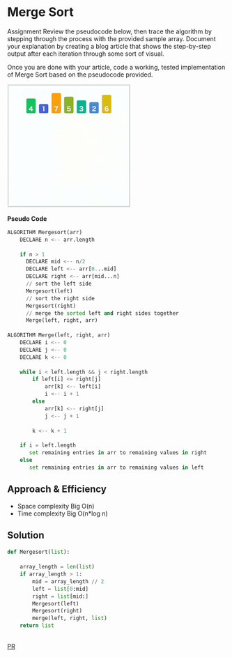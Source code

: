 # Merge Sort


Assignment
Review the pseudocode below, then trace the algorithm by stepping through the process with the provided sample array. Document your explanation by creating a blog article that shows the step-by-step output after each iteration through some sort of visual.

Once you are done with your article, code a working, tested implementation of Merge Sort based on the pseudocode provided.

![](assets/MergeSort_Avg_case.gif)

**Pseudo Code**

```python
ALGORITHM Mergesort(arr)
    DECLARE n <-- arr.length

    if n > 1
      DECLARE mid <-- n/2
      DECLARE left <-- arr[0...mid]
      DECLARE right <-- arr[mid...n]
      // sort the left side
      Mergesort(left)
      // sort the right side
      Mergesort(right)
      // merge the sorted left and right sides together
      Merge(left, right, arr)

ALGORITHM Merge(left, right, arr)
    DECLARE i <-- 0
    DECLARE j <-- 0
    DECLARE k <-- 0

    while i < left.length && j < right.length
        if left[i] <= right[j]
            arr[k] <-- left[i]
            i <-- i + 1
        else
            arr[k] <-- right[j]
            j <-- j + 1

        k <-- k + 1

    if i = left.length
       set remaining entries in arr to remaining values in right
    else
       set remaining entries in arr to remaining values in left

```

## Approach & Efficiency

- Space complexity Big O(n)
- Time complexity Big O(n*log n)

## Solution
```python
def Mergesort(list):

    array_length = len(list)
    if array_length > 1:
        mid = array_length // 2
        left = list[0:mid]
        right = list[mid:]
        Mergesort(left)
        Mergesort(right)
        merge(left, right, list)
    return list
  
```


[PR](https://github.com/GhaidaMomani/data-structures-and-algorithms/pull/18)